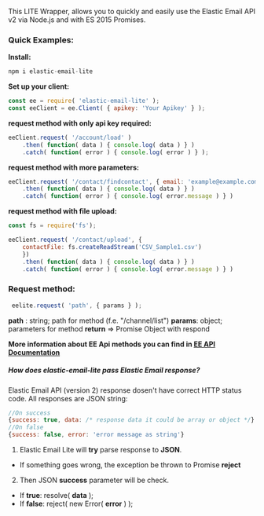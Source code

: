 This LITE Wrapper, allows you to quickly and easily use the Elastic Email API v2 via Node.js and with ES 2015 Promises.

### Quick Examples:
__Install:__
```js
npm i elastic-email-lite
```
__Set up your client:__
```js
const ee = require( 'elastic-email-lite' );
const eeClient = ee.Client( { apikey: 'Your Apikey' } );
```
__request method with only api key required:__
```js
eeClient.request( '/account/load' )
    .then( function( data ) { console.log( data ) } )
    .catch( function( error ) { console.log( error ) } );
```
__request method with more parameters:__
```js
eeClient.request( '/contact/findcontact', { email: 'example@example.com' } )
    .then( function( data ) { console.log( data ) } )
    .catch( function( error ) { console.log( error.message ) } )
```
__request method with file upload:__
```js
const fs = require('fs');

eeClient.request( '/contact/upload', {
    contactFile: fs.createReadStream('CSV_Sample1.csv')
    })
	.then( function( data ) { console.log( data ) } )
	.catch( function( error ) { console.log( error.message ) } )
```
### Request method:

```js
 eelite.request( 'path', { params } );
```
__path__ : string; path for method (f.e. "/channel/list")
__params__: object; parameters for method
__return__ => Promise Object with respond

__More information about EE Api methods you can find in [EE API Documentation](https://api.elasticemail.com/public/help)__

##### How does elastic-email-lite pass Elastic Email response?

Elastic Email API (version 2) response dosen't have correct HTTP status code. All responses are JSON string:
```js
//On success
{success: true, data: /* response data it could be array or object */}
//On false
{success: false, error: 'error message as string'}
```
1. Elastic Email Lite will __try__ parse response to __JSON__.
* If something goes wrong, the exception be thrown to Promise __reject__
2. Then JSON __success__ parameter will be check.
* If __true__: resolve( __data__ );
* If __false__: reject( new Error( __error__ ) );
